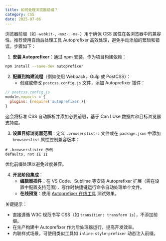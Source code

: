 ```yaml
---
title: 如何处理浏览器前缀？
category: CSS
date: 2025-07-06
---
```

浏览器前缀（如 `-webkit-`, `-moz-`, `-ms-`）用于确保 CSS 属性在各浏览器中的兼容性。推荐使用自动后处理工具 Autoprefixer 高效处理，避免手动添加的繁琐和错误。步骤如下：

1. **安装 Autoprefixer**：通过 npm 安装，作为项目构建依赖：
```bash
npm install --save-dev autoprefixer
```
2. **配置到构建流程**（例如使用 Webpack、Gulp 或 PostCSS）：  
   - 创建或修改 `postcss.config.js` 文件，添加 Autoprefixer 插件：
```javascript
// postcss.config.js
module.exports = {
  plugins: [require('autoprefixer')]
}
```
这会将标准 CSS 自动解析并添加必要前缀，基于 Can I Use 数据库和目标浏览器支持度。

3. **设置目标浏览器范围**：定义 `.browserslistrc` 文件或在 `package.json` 中添加 `browserslist` 属性控制兼容版本：
```text
# .browserslistrc 示例
defaults, not IE 11
```
优化前缀处理以避免过度兼容。

4. **开发阶段集成**：
   - **编辑器插件**：在 VS Code、Sublime 等安装 Autoprefixer 扩展（需在设置中配置支持范围），写作时快捷键运行命令自动处理单个文件。
   - **在线预览**：使用 [Autoprefixer 在线工具](https://autoprefixer.github.io/) 测试效果。

关键提示：
- 直接遵循 W3C 规范书写 CSS（如 `transition: transform 1s`），不添加前缀。
- 在生产构建中 Autoprefixer 作为后处理器运行，提高开发效率。
- 内联样式场景，可使用类似工具如 `inline-style-prefixer` 动态注入前缀。
